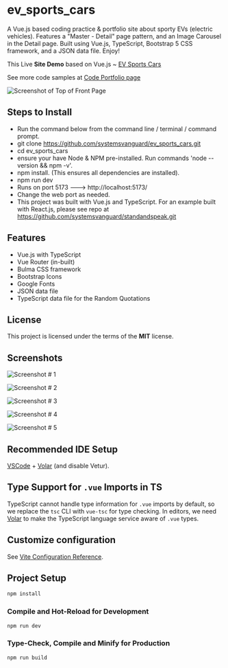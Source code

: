 # ev_sports_cars
A Vue.js based coding practice & portfolio site about sporty EVs (electric vehicles).  Features a "Master - Detail" page pattern, and an Image Carousel in the Detail page.  Built using Vue.js, TypeScript, Bootstrap 5 CSS framework, and a JSON data file. Enjoy!

This Live **Site Demo** based on Vue.js ~ [EV Sports Cars](https://evsportscars.ryanhunter.ca) 

See more code samples at [Code Portfolio page](https://ryanhunter.ca/code/) 


![Screenshot of Top of Front Page](https://standandspeakconfidently.com/screens/screens_ev1.webp) 


## Steps to Install 
- Run the command below from the command line / terminal / command prompt.
- git clone https://github.com/systemsvanguard/ev_sports_cars.git       
- cd ev_sports_cars  
- ensure your have Node & NPM pre-installed. Run commands 'node --version && npm -v'.
- npm install.  (This ensures all dependencies are installed).
- npm run dev 
- Runs on port 5173 ---> http://localhost:5173/  
- Change the web port as needed.
- This project was built with Vue.js and TypeScript.  For an example built with React.js, please see repo at https://github.com/systemsvanguard/standandspeak.git  


## Features
- Vue.js with TypeScript  
- Vue Router (in-built) 
- Bulma CSS framework 
- Bootstrap Icons
- Google Fonts
- JSON data file 
- TypeScript data file for the Random Quotations  



## License
This project is licensed under the terms of the **MIT** license.


## Screenshots 

![Screenshot # 1](https://standandspeakconfidently.com/screens/screens_ev1.webp) 

![Screenshot # 2](https://standandspeakconfidently.com/screens/screens_ev2.webp)

![Screenshot # 3](https://standandspeakconfidently.com/screens/screens_ev3.webp)

![Screenshot # 4](https://standandspeakconfidently.com/screens/screens_ev4.webp)

![Screenshot # 5](https://standandspeakconfidently.com/screens/screens_ev5.webp)






## Recommended IDE Setup

[VSCode](https://code.visualstudio.com/) + [Volar](https://marketplace.visualstudio.com/items?itemName=Vue.volar) (and disable Vetur).

## Type Support for `.vue` Imports in TS

TypeScript cannot handle type information for `.vue` imports by default, so we replace the `tsc` CLI with `vue-tsc` for type checking. In editors, we need [Volar](https://marketplace.visualstudio.com/items?itemName=Vue.volar) to make the TypeScript language service aware of `.vue` types.

## Customize configuration

See [Vite Configuration Reference](https://vite.dev/config/).

## Project Setup

```sh
npm install
```

### Compile and Hot-Reload for Development

```sh
npm run dev
```

### Type-Check, Compile and Minify for Production

```sh
npm run build
```

